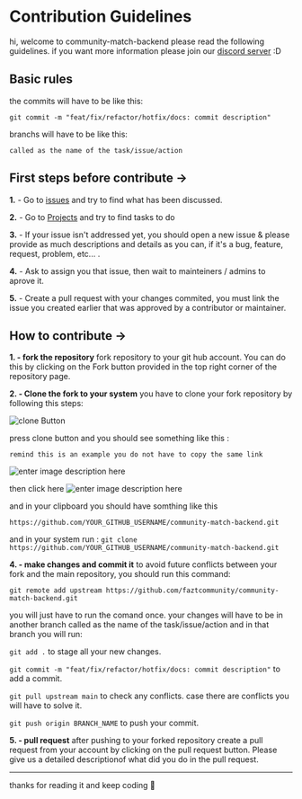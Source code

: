 # Contribution Guidelines
hi, welcome to community-match-backend please read the following guidelines.
if you want more information please join our [discord server](https://discord.gg/rg3fKr6) :D

## Basic rules
the commits will have to be like this:

`git commit -m "feat/fix/refactor/hotfix/docs: commit description"`

branchs will have to be like this:

`called as the name of the task/issue/action`

## First steps before contribute ->
**1.** - Go to [issues](https://github.com/faztcommunity/community-match-backend/issues) and try to find what has been discussed.

**2.** - Go to [Projects](https://github.com/faztcommunity/community-match-backend/projects) and try to find tasks to do

**3.** - If your issue isn't addressed yet, you should open a new issue & please provide as much descriptions and details as you can, if it's a bug, feature, request, problem, etc... .

**4.** - Ask to assign you that issue, then wait to mainteiners / admins to aprove it.

**5.** - Create a pull request with your changes commited, you must link the issue you created earlier that was approved by a contributor or maintainer.

## How to contribute ->

**1. - fork the repository**
fork repository to your git hub account. You can do this by clicking on the Fork button provided in the top right corner of the repository page.

**2. - Clone the fork to your system**
you have to clone your fork repository by following this steps:

![clone Button](https://i.imgur.com/LRwcyCF.png)

press clone button  and you should see something like this :

`remind this is an example you do not have to copy the same link`

![enter image description here](https://i.imgur.com/SDQhXbL.png)

 then click here
  ![enter image description here](https://i.imgur.com/CaGONxD.png)

and in your clipboard you should have somthing like this

`https://github.com/YOUR_GITHUB_USERNAME/community-match-backend.git`

and in your system run :
`git clone https://github.com/YOUR_GITHUB_USERNAME/community-match-backend.git`

**4. - make changes and commit it**
to avoid future conflicts between your fork and the main repository, you should run this command:

`git remote add upstream https://github.com/faztcommunity/community-match-backend.git`

you will just have to run the comand once.
your changes will have to be in another branch called as the name of the task/issue/action and in that branch you will run:

`git add .` to stage all your new changes.

`git commit -m "feat/fix/refactor/hotfix/docs: commit description"` to add a commit.

`git pull upstream main` to check any conflicts. case there are conflicts you will have to solve it.

`git push origin BRANCH_NAME` to push your commit.

**5. - pull request**
after pushing to your forked repository create a pull request from your account by clicking on the pull request button.
Please give us a detailed descriptionof what did you do in the pull request.

---
thanks for reading it and keep coding 🎉



